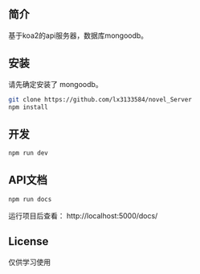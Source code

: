## 简介
  基于koa2的api服务器，数据库mongoodb。

## 安装
请先确定安装了 mongoodb。
```bash
git clone https://github.com/lx3133584/novel_Server
npm install
```

## 开发
```bash
npm run dev
```

## API文档

```bash
npm run docs
```

运行项目后查看： http://localhost:5000/docs/

## License

仅供学习使用
